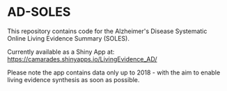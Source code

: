 # AD-SOLES

This repository contains code for the Alzheimer's Disease Systematic Online Living Evidence Summary (SOLES). 

Currently available as a Shiny App at: https://camarades.shinyapps.io/LivingEvidence_AD/ 

Please note the app contains data only up to 2018 - with the aim to enable living evidence synthesis as soon as possible. 
